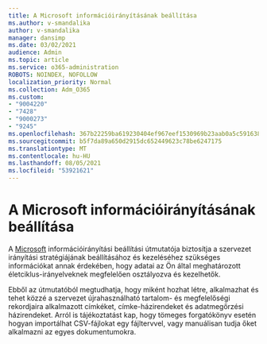 ```yaml
---
title: A Microsoft információirányításának beállítása
ms.author: v-smandalika
author: v-smandalika
manager: dansimp
ms.date: 03/02/2021
audience: Admin
ms.topic: article
ms.service: o365-administration
ROBOTS: NOINDEX, NOFOLLOW
localization_priority: Normal
ms.collection: Adm_O365
ms.custom:
- "9004220"
- "7428"
- "9000273"
- "9245"
ms.openlocfilehash: 367b22259ba619230404ef967eef1530969b23aab0a5c5916382fd19cdb5986d
ms.sourcegitcommit: b5f7da89a650d2915dc652449623c78be6247175
ms.translationtype: MT
ms.contentlocale: hu-HU
ms.lasthandoff: 08/05/2021
ms.locfileid: "53921621"
---
```

# <a name="set-up-microsoft-information-governance"></a>A Microsoft információirányításának beállítása

A [Microsoft](https://go.microsoft.com/fwlink/?linkid=2146529) információirányítási beállítási útmutatója biztosítja a szervezet irányítási stratégiájának beállításához és kezeléséhez szükséges információkat annak érdekében, hogy adatai az Ön által meghatározott életciklus-irányelveknek megfelelően osztályozva és kezelhetők.

Ebből az útmutatóból megtudhatja, hogy miként hozhat létre, alkalmazhat és tehet közzé a szervezet újrahasználható tartalom- és megfelelőségi rekordjaira alkalmazott címkéket, címke-házirendeket és adatmegőrzési házirendeket. Arról is tájékoztatást kap, hogy tömeges forgatókönyv esetén hogyan importálhat CSV-fájlokat egy fájltervvel, vagy manuálisan tudja őket alkalmazni az egyes dokumentumokra.
